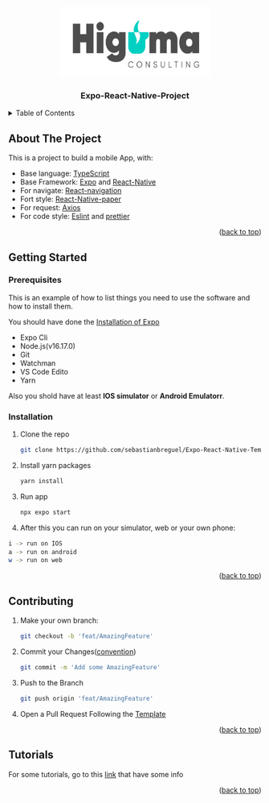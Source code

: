 <!-- Improved compatibility of back to top link: See: https://github.com/othneildrew/Best-README-Template/pull/73 -->

<a name="readme-top"></a>

<!-- PROJECT LOGO -->
<br />
<div align="center">
  <a href="https://github.com/sebastianbreguel/Expo-React-Native-Template">
    <img src="assets/LOGO.png" alt="Logo" width="300" height="140">
  </a>

<h3 align="center"> Expo-React-Native-Project</h3>

</div>

<!-- TABLE OF CONTENTS -->
<details>
  <summary>Table of Contents</summary>
  <ol>
    <li>
      <a href="#about-the-project">About The Project</a>
      <ul>
        <li><a href="#built-with">Built With</a></li>
      </ul>
    </li>
    <li>
      <a href="#getting-started">Getting Started</a>
      <ul>
        <li><a href="#prerequisites">Prerequisites</a></li>
        <li><a href="#installation">Installation and Runnign</a></li>
      </ul>
    </li>
    <li><a href="#usage">Usage</a></li>
    <li><a href="#tutorial">Tutorials</a></li>
  </ol>
</details>

<!-- ABOUT THE PROJECT -->

## About The Project

This is a project to build a mobile App, with:

- Base language: [TypeScript](https://www.typescriptlang.org/)
- Base Framework: [Expo](https://docs.expo.dev/) and [React-Native](https://reactnative.dev/)
- For navigate: [React-navigation](https://reactnavigation.org/)
- Fort style: [React-Native-paper](https://callstack.github.io/react-native-paper/)
- For request: [Axios](https://axios-http.com/)
- For code style: [Eslint](https://eslint.org/) and [prettier](https://prettier.io/)

<p align="right">(<a href="#readme-top">back to top</a>)</p>

<!-- GETTING STARTED -->

## Getting **Started**

### Prerequisites

This is an example of how to list things you need to use the software and how to install them.

You should have done the [Installation of Expo](https://docs.expo.dev/get-started/installation/)

- Expo Cli
- Node.js(v16.17.0)
- Git
- Watchman
- VS Code Edito
- Yarn

Also you shold have at least **IOS simulator** or **Android Emulatorr**.

### Installation

1. Clone the repo
   ```sh
   git clone https://github.com/sebastianbreguel/Expo-React-Native-Template.git
   ```
2. Install yarn packages
   ```sh
   yarn install
   ```
3. Run app
   ```sh
   npx expo start
   ```
4. After this you can run on your simulator, web or your own phone:

```sh
i -> run on IOS
a -> run on android
w -> run on web
```

<p align="right">(<a href="#readme-top">back to top</a>)</p>

<!-- USAGE EXAMPLES -->

<!-- CONTRIBUTING -->

## Contributing

1. Make your own branch:
   ```sh
   git checkout -b 'feat/AmazingFeature'
   ```
2. Commit your Changes([convention](https://dev.to/i5han3/git-commit-message-convention-that-you-can-follow-1709))
   ```sh
   git commit -m 'Add some AmazingFeature'
   ```
3. Push to the Branch
   ```sh
   git push origin 'feat/AmazingFeature'
   ```
4. Open a Pull Request Following the [Template](https://github.com/sebastianbreguel/Expo-React-Native-Template/blob/main/.github/pull_request_template.md)

<p align="right">(<a href="#readme-top">back to top</a>)</p>

<!-- CONTACT -->

## Tutorials

For some tutorials, go to this [link](https://github.com/sebastianbreguel/Expo-React-Native-Template/blob/main/.github/tutorials.md) that have some info

<p align="right">(<a href="#readme-top">back to top</a>)</p>
